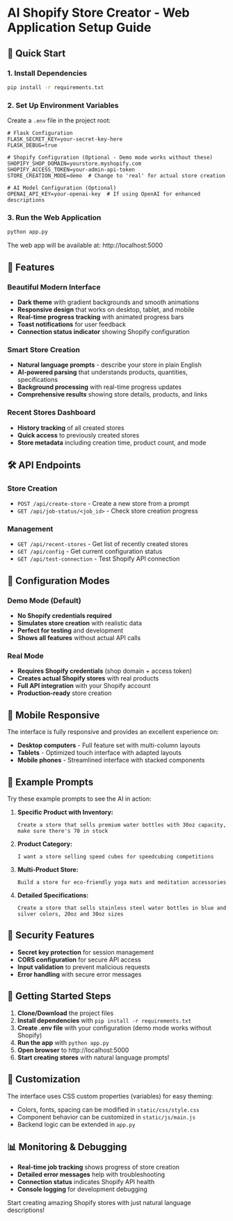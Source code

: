 # AI Shopify Store Creator - Web Application Setup Guide

## 🚀 Quick Start

### 1. Install Dependencies
```bash
pip install -r requirements.txt
```

### 2. Set Up Environment Variables
Create a `.env` file in the project root:

```env
# Flask Configuration
FLASK_SECRET_KEY=your-secret-key-here
FLASK_DEBUG=true

# Shopify Configuration (Optional - Demo mode works without these)
SHOPIFY_SHOP_DOMAIN=yourstore.myshopify.com
SHOPIFY_ACCESS_TOKEN=your-admin-api-token
STORE_CREATION_MODE=demo  # Change to 'real' for actual store creation

# AI Model Configuration (Optional)
OPENAI_API_KEY=your-openai-key  # If using OpenAI for enhanced descriptions
```

### 3. Run the Web Application
```bash
python app.py
```

The web app will be available at: http://localhost:5000

## 🎨 Features

### Beautiful Modern Interface
- **Dark theme** with gradient backgrounds and smooth animations
- **Responsive design** that works on desktop, tablet, and mobile
- **Real-time progress tracking** with animated progress bars
- **Toast notifications** for user feedback
- **Connection status indicator** showing Shopify configuration

### Smart Store Creation
- **Natural language prompts** - describe your store in plain English
- **AI-powered parsing** that understands products, quantities, specifications
- **Background processing** with real-time progress updates
- **Comprehensive results** showing store details, products, and links

### Recent Stores Dashboard
- **History tracking** of all created stores
- **Quick access** to previously created stores
- **Store metadata** including creation time, product count, and mode

## 🛠️ API Endpoints

### Store Creation
- `POST /api/create-store` - Create a new store from a prompt
- `GET /api/job-status/<job_id>` - Check store creation progress

### Management
- `GET /api/recent-stores` - Get list of recently created stores
- `GET /api/config` - Get current configuration status
- `GET /api/test-connection` - Test Shopify API connection

## 🔧 Configuration Modes

### Demo Mode (Default)
- **No Shopify credentials required**
- **Simulates store creation** with realistic data
- **Perfect for testing** and development
- **Shows all features** without actual API calls

### Real Mode
- **Requires Shopify credentials** (shop domain + access token)
- **Creates actual Shopify stores** with real products
- **Full API integration** with your Shopify account
- **Production-ready** store creation

## 📱 Mobile Responsive

The interface is fully responsive and provides an excellent experience on:
- **Desktop computers** - Full feature set with multi-column layouts
- **Tablets** - Optimized touch interface with adapted layouts
- **Mobile phones** - Streamlined interface with stacked components

## 🎯 Example Prompts

Try these example prompts to see the AI in action:

1. **Specific Product with Inventory:**
   ```
   Create a store that sells premium water bottles with 30oz capacity, make sure there's 70 in stock
   ```

2. **Product Category:**
   ```
   I want a store selling speed cubes for speedcubing competitions
   ```

3. **Multi-Product Store:**
   ```
   Build a store for eco-friendly yoga mats and meditation accessories
   ```

4. **Detailed Specifications:**
   ```
   Create a store that sells stainless steel water bottles in blue and silver colors, 20oz and 30oz sizes
   ```

## 🔐 Security Features

- **Secret key protection** for session management
- **CORS configuration** for secure API access
- **Input validation** to prevent malicious requests
- **Error handling** with secure error messages

## 🚦 Getting Started Steps

1. **Clone/Download** the project files
2. **Install dependencies** with `pip install -r requirements.txt`
3. **Create .env file** with your configuration (demo mode works without Shopify)
4. **Run the app** with `python app.py`
5. **Open browser** to http://localhost:5000
6. **Start creating stores** with natural language prompts!

## 🎨 Customization

The interface uses CSS custom properties (variables) for easy theming:
- Colors, fonts, spacing can be modified in `static/css/style.css`
- Component behavior can be customized in `static/js/main.js`
- Backend logic can be extended in `app.py`

## 📊 Monitoring & Debugging

- **Real-time job tracking** shows progress of store creation
- **Detailed error messages** help with troubleshooting
- **Connection status** indicates Shopify API health
- **Console logging** for development debugging

Start creating amazing Shopify stores with just natural language descriptions!

